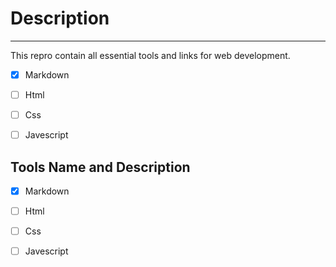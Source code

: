 # Description
_______________

This repro contain all essential tools and links for web development.

- [x] Markdown

- [ ] Html

- [ ] Css

- [ ] Javescript

## Tools Name and Description

- [x] Markdown

- [ ] Html

- [ ] Css

- [ ] Javescript



